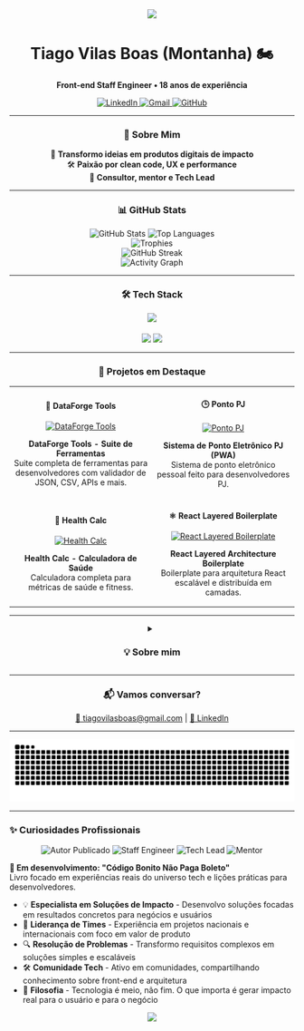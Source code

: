 <div align="center">
  <img src="https://capsule-render.vercel.app/api?type=waving&color=0:38B2AC,100:3ECF8E&height=120&section=header"/>
  
  <h1 align="center">Tiago Vilas Boas (Montanha) 🏍️</h1>
  
  <p align="center">
    <b>Front-end Staff Engineer • 18 anos de experiência</b>
  </p>
  
  <div align="center">
    <a href="https://www.linkedin.com/in/tiagovilasboas/">
      <img alt="LinkedIn" src="https://img.shields.io/badge/-LinkedIn-0077B5?style=for-the-badge&logo=linkedin&logoColor=white">
    </a>
    <a href="mailto:tiagovilasboas@gmail.com">
      <img alt="Gmail" src="https://img.shields.io/badge/-Gmail-D14836?style=for-the-badge&logo=gmail&logoColor=white">
    </a>
    <a href="https://github.com/tiagovilasboas">
      <img alt="GitHub" src="https://img.shields.io/badge/-GitHub-181717?style=for-the-badge&logo=github">
    </a>
  </div>
</div>

---

<div align="center">
  <h3>💫 Sobre Mim</h3>
  <p>
    🚀 <strong>Transformo ideias em produtos digitais de impacto</strong><br>
    🛠️ <strong>Paixão por clean code, UX e performance</strong><br>
    🤝 <strong>Consultor, mentor e Tech Lead</strong>
  </p>
</div>

---

<div align="center">
  <h3>📊 GitHub Stats</h3>
  <img src="https://github-readme-stats.vercel.app/api?username=tiagovilasboas&show_icons=true&theme=radical&hide_border=true&bg_color=0d1117&title_color=38B2AC&text_color=ffffff&icon_color=3ECF8E&include_all_commits=true&count_private=true&hide=contribs,issues&rank_icon=github&custom_title=Tiago%20Vilas%20Boas%20-%20GitHub%20Stats" alt="GitHub Stats" />
  <img src="https://github-readme-stats.vercel.app/api/top-langs/?username=tiagovilasboas&layout=compact&theme=radical&hide_border=true&bg_color=0d1117&title_color=38B2AC&text_color=ffffff&langs_count=6&exclude_repo=tiagovilasboas,tiagovilasboas.github.io&custom_title=Top%20Technologies" alt="Top Languages" />
</div>

<div align="center">
  <img src="https://github-profile-trophy.vercel.app/?username=tiagovilasboas&theme=onedark&margin-w=15&no-frame=true&column=4&rank=SECRET,SSS,SS,S,AAA&title=MultiLanguage,Stars,Commits,Repositories" alt="Trophies" />
</div>

<div align="center">
  <img src="https://github-readme-streak-stats.herokuapp.com/?user=tiagovilasboas&theme=radical&hide_border=true&background=0d1117&stroke=38B2AC&ring=3ECF8E&fire=3ECF8E&currStreakNum=ffffff&currStreakLabel=38B2AC&sideNums=ffffff&sideLabels=38B2AC&dates=ffffff" alt="GitHub Streak" />
</div>

<div align="center">
  <img src="https://github-readme-activity-graph.vercel.app/graph?username=tiagovilasboas&theme=react-dark&hide_border=true&area=true&area_color=3ECF8E&line=38B2AC&point=ffffff&color=ffffff&bg_color=0d1117&custom_title=Contribuições%20Anuais" alt="Activity Graph" />
</div>

---

<div align="center">
  <h3>🛠️ Tech Stack</h3>
  <img src="https://skillicons.dev/icons?i=react,nextjs,typescript,tailwind,vitest,supabase,github,vercel&perline=4" />
  <br><br>
  <img src="https://img.shields.io/badge/-shadcn/UI-000?style=for-the-badge&logo=shadcnui">
  <img src="https://img.shields.io/badge/-Zod-3F3F46?style=for-the-badge&logo=zod">
</div>

---

<div align="center">
  <h3>👀 Projetos em Destaque</h3>
  
  <table>
    <tr>
      <td width="50%">
        <h4 align="center">🧰 DataForge Tools</h4>
        <p align="center">
          <a href="https://github.com/tiagovilasboas/dataforge-tools" target="_blank">
            <img src="https://github-readme-stats.vercel.app/api/pin/?username=tiagovilasboas&repo=dataforge-tools&theme=radical&hide_border=true&bg_color=0d1117&title_color=38B2AC&text_color=ffffff" width="100%" alt="DataForge Tools"/>
          </a>
        </p>
        <p align="center"><strong>DataForge Tools - Suite de Ferramentas</strong><br>
        Suite completa de ferramentas para desenvolvedores com validador de JSON, CSV, APIs e mais.</p>
      </td>
      <td width="50%">
        <h4 align="center">🕒 Ponto PJ</h4>
        <p align="center">
          <a href="https://github.com/tiagovilasboas/ponto-pj" target="_blank">
            <img src="https://github-readme-stats.vercel.app/api/pin/?username=tiagovilasboas&repo=ponto-pj&theme=radical&hide_border=true&bg_color=0d1117&title_color=38B2AC&text_color=ffffff" width="100%" alt="Ponto PJ"/>
          </a>
        </p>
        <p align="center"><strong>Sistema de Ponto Eletrônico PJ (PWA)</strong><br>
        Sistema de ponto eletrônico pessoal feito para desenvolvedores PJ.</p>
      </td>
    </tr>
    <tr>
      <td width="50%">
        <h4 align="center">💪 Health Calc</h4>
        <p align="center">
          <a href="https://github.com/tiagovilasboas/health-calc" target="_blank">
            <img src="https://github-readme-stats.vercel.app/api/pin/?username=tiagovilasboas&repo=health-calc&theme=radical&hide_border=true&bg_color=0d1117&title_color=38B2AC&text_color=ffffff" width="100%" alt="Health Calc"/>
          </a>
        </p>
        <p align="center"><strong>Health Calc - Calculadora de Saúde</strong><br>
        Calculadora completa para métricas de saúde e fitness.</p>
      </td>
      <td width="50%">
        <h4 align="center">⚛️ React Layered Boilerplate</h4>
        <p align="center">
          <a href="https://github.com/tiagovilasboas/react-layered-boilerplate" target="_blank">
            <img src="https://github-readme-stats.vercel.app/api/pin/?username=tiagovilasboas&repo=react-layered-boilerplate&theme=radical&hide_border=true&bg_color=0d1117&title_color=38B2AC&text_color=ffffff" width="100%" alt="React Layered Boilerplate"/>
          </a>
        </p>
        <p align="center"><strong>React Layered Architecture Boilerplate</strong><br>
        Boilerplate para arquitetura React escalável e distribuída em camadas.</p>
      </td>
    </tr>
  </table>
</div>

---

<details align="center">
  <summary><h3>💡 Sobre mim</h3></summary>
  
  <div align="center">
    <ul style="list-style: none; padding: 0;">
      <li>🎯 Foco em entregar valor de produto, não só código bonito</li>
      <li>🔧 Gosto de resolver problemas reais e compartilhar conhecimento</li>
      <li>✨ Busco sempre a melhor experiência para o usuário</li>
      <li>🤝 Aberto a ideias, mentorias e novos desafios!</li>
    </ul>
  </div>
</details>

---

<div align="center">
  <h3>📬 Vamos conversar?</h3>
  <p>
    <a href="mailto:tiagovilasboas@gmail.com">📧 tiagovilasboas@gmail.com</a> |
    <a href="https://www.linkedin.com/in/tiagovilasboas/">💼 LinkedIn</a>
  </p>
</div>

---

<div align="center">
  <img src="https://github.com/tiagovilasboas/tiagovilasboas/blob/output/github-contribution-grid-snake.svg" alt="snake gif" />
</div>

---

### ✨ Curiosidades Profissionais

<p align="center">
  <img src="https://img.shields.io/badge/-Autor%20Publicado-38B2AC?style=for-the-badge&logo=bookstack&logoColor=white" alt="Autor Publicado">
  <img src="https://img.shields.io/badge/-Staff%20Engineer-3ECF8E?style=for-the-badge&logo=react&logoColor=white" alt="Staff Engineer">
  <img src="https://img.shields.io/badge/-Tech%20Lead-FF6B6B?style=for-the-badge&logo=github&logoColor=white" alt="Tech Lead">
  <img src="https://img.shields.io/badge/-Mentor-FFD93D?style=for-the-badge&logo=linkedin&logoColor=black" alt="Mentor">
</p>

**📝 Em desenvolvimento: "Código Bonito Não Paga Boleto"**  
Livro focado em experiências reais do universo tech e lições práticas para desenvolvedores.

* 💡 **Especialista em Soluções de Impacto** - Desenvolvo soluções focadas em resultados concretos para negócios e usuários
* 🚀 **Liderança de Times** - Experiência em projetos nacionais e internacionais com foco em valor de produto
* 🔍 **Resolução de Problemas** - Transformo requisitos complexos em soluções simples e escaláveis
* 🛠️ **Comunidade Tech** - Ativo em comunidades, compartilhando conhecimento sobre front-end e arquitetura
* 🎯 **Filosofia** - Tecnologia é meio, não fim. O que importa é gerar impacto real para o usuário e para o negócio

<div align="center">
  <img src="https://capsule-render.vercel.app/api?type=waving&color=0:38B2AC,100:3ECF8E&height=120&section=footer"/>
</div>